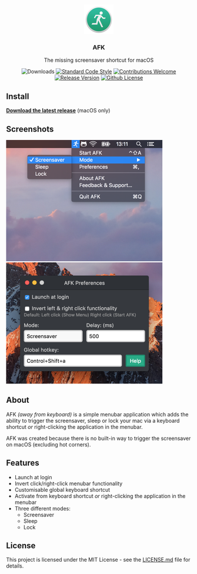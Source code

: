 <p align="center">
    <img src="app/icon@2x.png" height="80">
    <h3 align="center">AFK</h3>
    <p align="center">The missing screensaver shortcut for macOS<p>
    <p align="center"><img src="https://img.shields.io/github/downloads/jamiestraw/afk/total.svg" alt="Downloads"> <a href="https://github.com/feross/standard"><img src="https://img.shields.io/badge/code%20style-standard-brightgreen.svg" alt="Standard Code Style"></a> <a href="https://github.com/jamiestraw/afk/issues"><img src="https://img.shields.io/badge/contributions-welcome-brightgreen.svg" alt="Contributions Welcome"></a> <a href="https://github.com/jamiestraw/afk/releases"><img src="https://img.shields.io/github/release/jamiestraw/afk.svg" alt="Release Version"></a> <a href="https://raw.githubusercontent.com/jamiestraw/afk/master/LICENSE.md"><img src="https://img.shields.io/badge/license-MIT-blue.svg" alt="Github License"></a></p>
</p>

## Install

**[Download the latest release](https://github.com/jamiestraw/afk/releases)** (macOS only)

## Screenshots

<img src="https://github.com/jamiestraw/afk/raw/master/screenshots/menubar.png" width="425"><img src="https://github.com/jamiestraw/afk/raw/master/screenshots/preferences.png" width="425">

## About

AFK *(away from keyboard)* is a simple menubar application which adds the ability to trigger the screensaver, sleep or lock your mac via a keyboard shortcut *or* right-clicking the application in the menubar.

AFK was created because there is no built-in way to trigger the screensaver on macOS (excluding hot corners).

## Features

* Launch at login
* Invert click/right-click menubar functionality
* Customisable global keyboard shortcut
* Activate from keyboard shortcut *or* right-clicking the application in the menubar
* Three different modes:
	* Screensaver
	* Sleep
	* Lock

## License

This project is licensed under the MIT License - see the [LICENSE.md](LICENSE.md) file for details.

